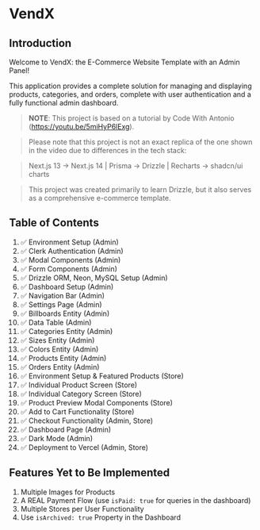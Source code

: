 # VendX

## Introduction

Welcome to VendX: the E-Commerce Website Template with an Admin Panel!

This application provides a complete solution for managing and displaying products, categories, and orders, complete with user authentication and a fully functional admin dashboard.

> **NOTE**: This project is based on a tutorial by Code With Antonio (https://youtu.be/5miHyP6lExg). 

> Please note that this project is not an exact replica of the one shown in the video due to differences in the tech stack:

> Next.js 13 → Next.js 14 | Prisma → Drizzle | Recharts → shadcn/ui charts

> This project was created primarily to learn Drizzle, but it also serves as a comprehensive e-commerce template.

## Table of Contents

1. ✅ Environment Setup (Admin)
2. ✅ Clerk Authentication (Admin)
3. ✅ Modal Components (Admin)
4. ✅ Form Components (Admin)
5. ✅ Drizzle ORM, Neon, MySQL Setup (Admin)
6. ✅ Dashboard Setup (Admin)
7. ✅ Navigation Bar (Admin)
8. ✅ Settings Page (Admin)
9. ✅ Billboards Entity (Admin)
10. ✅ Data Table (Admin)
11. ✅ Categories Entity (Admin)
12. ✅ Sizes Entity (Admin)
13. ✅ Colors Entity (Admin)
14. ✅ Products Entity (Admin)
15. ✅ Orders Entity (Admin)
16. ✅ Environment Setup & Featured Products (Store)
17. ✅ Individual Product Screen (Store)
18. ✅ Individual Category Screen (Store)
19. ✅ Product Preview Modal Components (Store)
20. ✅ Add to Cart Functionality (Store)
21. ✅ Checkout Functionality (Admin, Store)
22. ✅ Dashboard Page (Admin)
23. ✅ Dark Mode (Admin)
24. ✅ Deployment to Vercel (Admin, Store)

## Features Yet to Be Implemented

1. Multiple Images for Products
2. A REAL Payment Flow (use `isPaid: true` for queries in the dashboard)
3. Multiple Stores per User Functionality
4. Use `isArchived: true` Property in the Dashboard